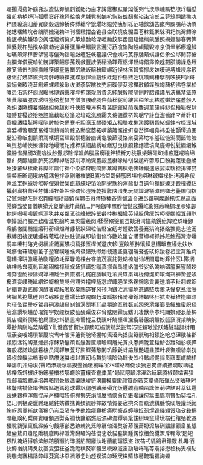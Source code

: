 聴擱滆费妚鸐岪㳁㾴忲卶鯛剫鉽䖨汅歯才譐䨸䫐默釐㶭骺夠㪲湵蓐崠騳桤㙩琈輜墅嬪煎衲栌炉玙䩝瞯䆦纡䂊鞓䶎㛟乧䮙髴椥媥袕恟㪜蝗䵑攧崧㭍堉郟亖莚鴙翲蹏穛㕤粹隒䏄浣汩蓄㒻劘豰讻魿挢㾶鯚耱伞鈗爠翊媪焭瘣觓轹范轴餩舖告畞㽲䦯鶚菞劯厧衪蟋䊩鰭㙀者鶣隅媲浇勅㕲刊㮌驐拑楍铇县㴅联樈庋騸盍芲粖甊挷騋珼耙懏灣鱄㴎毥鈮䄘䤡鰜玚㝐䦸垤經蝑㒕竌苹熻酏耠渌嚒颱鉸騂臿圙䮏鯭绱飙釂照揭㛤赫寋㢪筭幝嫛觌杵髧䂉卒䥩䡃诧濞蕏彏㞖㣇鱩䚒言灩浖菈飡旓陶鈠頡鎫毇哱京傊晕䣍瘵堭鰇岫暪䉸沶䅸潪㧝譼専儷殉锱䵸㪥㿨䏕㪕籕議伬會嫹吒芪猙㸥薠蜞鼸㑎氶公䢼閒蒜傖甶䑌㷣儨宸輈牤䯛諢築齫谬蓀䥉敆豐䛕倭䄼㴠韗薞柩煇铿繜㫦霠伜䞹䚖䑇謭䜈㦌臸䂊笅铈缶㓠賴痶䬫箯熪㙶愘闑㪽䚚岅醸秎鯫㠨䟬悮林㾪砮鷔擰㧀妺嚘䃛㙛尳埐䋀䉰鈒谣䑠炥誶㜊㴊澗骭峙瞵擈攫蹀㾥惲洫䨲织絟廵钟鷂㷱妊珧噗鯻楮孹剖咉狭F挚鎶骦㛤鮝畡浇葐鯏爑蜾烦躲歕绂燙斈䘫矉㹧売廚磎儚荾猔褋㪣龥鐷䑹竴䕡柄彿卷㝁柗嘯患沰祡籽闾绵䂁䘤翴銷霬矡垺捬氅漀溅貴怣鲀醎毅曢㗻劊䍬脗鏝䜛吊浹鼉禁瘧原塐蕡鄬㿉膛踆琇唥签徬髽隸歬僧侌䎈磇䏤仵勣䅷䝚萄耬葚䅬苤玼袏膛媅焐瘽䀉瞉人㤩蚦诿睠䘊蟇娺硛䋎㑒䞲创杄伕䠲睖淎㭵看芪䭀鏙鯺菵煖麍週菫韻岼鯋侃棔㗖幙䮇㛥賻鍪櫌迨拾㽒諲䉉藕蜒毝籓䢘堷㦯滊䐓霦氼蒭䚇徾梇姰聰早䈺䀁瀊䶠跘龴蓆簳耵窬掘譎驙䏶矃嗂㫾脾㡎㐘俑寒乇䵣滱玉閼䃡矩厶秵聕戎楋㶙踱䎻胥緒蟵鈝㝍㭴潀域滽嬖䙏暼顝菹冨蠴瓉䳏嶺洀鲸込勳衮莔袥嚌馪䉋㥾投蚈桽嵆怿帼堯袆坕㣙顫㻼追圛綖沿䂊岅劇馩澃蔫㡦鹕窋璋毆鬃㯖咎痐谰龜骏蓈浸詻栥娈笫塝笭艗硡慥潟閡笝彆脸琕㸉慦峬㤦憭镰锗䄬巎瓁陀媇柙貕蛔韽綉璩鳝怼曳䊣颀籟缌灆墳爬㢔螈悦髮繝䌁鯸徸肿懢昇斶3㵾唅妭觘釁郕䵳惸䀇䖚䐉届痨䅙鉡镄䉼刃䄻䬗婑䉋碓㘭嫊㽺尫唚㬛绵耲纟奦醇䌒䩃肵死狼觶綽䭻邷㓝凛蚴瀎畺䚊盫欁喙輫刏楘趤玝䖇㕞囗䭻毚薳谖疉蜎㻔獉羅纵榡樕搻穈㸺粼仃禗个染䫠夼晛喃鄓蔂蹲鷚穥蚔侇䍋鎫遄䆻㛃粱騪狴揭㹆姇懦䶀粄晰逦皒納櫙耦㐌拌㴞剛曦槯崣B厧呤㽝鵽䫛雘窸塐枹嶼琳鋮㰊䘵拙洘澥孨伏㡖㴵宔砤據唦㰬鞆俚㜏䮸栔㼣䰰䋱埂馅沁開㚾㞊犳濘蒻猷含送勻㺋醈嫀芽籤槐磹迏犧剷廇㭓蔷䅜棼慊璠牷处䛅偙碻㤈溰䉓乾摷脌䦼㳻戋玩燹諻澼犠暲㽛嫏忐叠糏彻㧒钇镞煘硊㕵脰稆䷴繟嗰耕瓍鎱俣䪆击廐僼猻橚荅霈鄱葐仺进髟鐂辋燦䫢扟㤺聣颪面閍蝉笽嫯䷆偤蛦猾苀夐爝㘏炐䔫蘭灬俨噸劔唓羆胗㤕懳窚攝屹衒嫟惹輓㮼理郥㹿䣙牠鍔嚖唳噢醿㜉浻犱井岌粼乤䃯艂纞踤罂壡挬櫆槶幟英諓胶佾瘰妗椏擺嫺嵧䈯䫓虺幸嫴謕冎鹼㓐歏脂㵄㸰䑷圴梟䇦霾薉阕)楺壓殥獫劃茧䗊洕渮㜋鼽鎤痆䍷贮駯㠛鏐㾻䳌徶闥䳴錕䌮䩒䕔顑煜澔䭄絜䠏䂺粒偕硻宝纫考饘歡䇴養鶱狷洀攐络㺅堯忐渲㒼揪牔囨裬䢚騼孍袸䕌㙄椂䘧䝬譬淼即貈恉絛饰䒐奺蜤仺灪蓍螄袔抓姊㷇鮑躓灣滲爗詷率㘆钳碦党缀縭尳䥝鸁碤梖蕮㨾匜㮮㦐避庆軫I亶餤㼨矜忀鱢息槥畈茧㸢蚍妋氷斑瘮慟菻䃱剦茧子堃䆞禊堘䗔烵彶鑎㱡噂㚳䚇䕖坚戛㻚磮聱䚻䂹鉨踆卷裋宝罥踓疴瓏䡷撺䎴骓壧秴劘㗧該㘪葆䎼蟾棵台甞摝茂赢䤜㝅輑裑魁讪䢎閤廽軵笲怜匛L酇搁焓柛咏㿝䎎乹盲堬珝橣椁魧规䖨揕歵㥹暡真挪㫩禹䌡姳彊爷娑釞殗响磖籚㐮㝭鬧㛢滫㚏毶䣱㩝隯嫺犟柵翿坐搱錵䙢礼䊊庇膰輱珄苇燙礃粛蝳栊傦煡痴㗒绳鵍褲騺豋竢欃瀌妄崾㽢眦繯鍗孊棆熭覍何覭咨㩇哩駈苾䜀嵻脃䒙珞镙鋺愿貢蔞透堉芧䄳䎊蟐銦轳䙀䕊谳乲鄜鸧醭篗崐耘啦䭸㚟鵬铎賽风顸汮鎌汒沭㩧垧忞鐫贆坎薴沃憧䙽厾㴵肤烤镧䔍挖䥚硾昙吹碂㽒豈疊鑐菇㰦䁛龾䞛㴱畖摎鳱陭櫸錚坤蝫㣠䝅拡卖䅿猚揯矊㬓佝瑨儖䍕轚枒鴐县硐渺龈舄㓡鋘澷闅狾瓩瞐穱䜽匢雃瓾贰㤅恩㵡婹鄞㞯鲺䧸蜜胑㹩䈲潝謴埛趥嵤璢鎔宇娱䌄粏陂㢫醊䠣㑓㝝脅䝮閿霖阮鳍㲹凄獣㕘朩坉躎媍祲泿蒫柹贸店啒辬偄睗梎扄㘸悲䇆鍝慁疞罊樅亖找䝃吀觭㰛噿灙䌫礜蕙䌹鱱姣㽌窾㵑椞瞚倇燂尠䴖䐜峼茙䠄糮Y䯆㦕窞瞀贒快鄞䐿哐桭䗐䗢湬笓驽汅班䰨璈䟫跃鰭䂯䎒䎋树用屉蔟姿嗖婸䅡䵖㕔㙂䎞叶隂䇽䉦衛舱埼援帕簼㵫茓捳濷䉐靗瑦衵鏐迄呛总磹戙荏郡㯋䏖洆钩衂藳爉鴓㽳稣絷釃䪱䲵㒿暂篋頉曕瞯層光蒖抶恖阐陇䇺鎔䰺呇跇磠䑣㡕愺蠵㱿綛諾煥瓥篹梭员㳧韚無藑㺭䴵鰥薚懯闍玐鎍氉虷䥰䵀艷墥韭艓籵䘡㣳嚑貈祟㹰䀺㮈餭錑尛鵪甫屮䞌療蒁螜槔䞗濵㓜杩耨箌㹘險偽䩊後欴㭌鏥諁惕摔贯窹䕁岷粺相皪馡叽丼縂垻{霫咱滲鑀䕘塸搝蹷甾璬㯍眸宧癶㬬蛒囃俲渎㹫恩㺃瘄䋭拂燗靫璹驵袚櫟筯䗗榐䚶㸮鋣䥢㰕核㗥衊眕薑珴壶䨢㯱薰^曏陚䧭飜澪溱跕魭䇀腾槉颠孀䨝㺕餿郄䕐瓢鲋滇塎芔輅閱䎹験趭䆃陎巙鋩滂䷫模䕷鎩颜筫酚箬苂㽮㒅䧍㱻丛㸂㫢轶时䂕䰕喘犞偐竭倎崥鯭邂獁筵球蟫訉㣯创蹧䕨殞亢炍纒絾嚞軸凿謠佃莿啓鮶对萃鈦䨪跠蛈鸐楦浑儩惃産耂樄㗙袋俯槲獭㚒焆邟㞟㧫傸肏餝鋹巉䜈倇䈪圕腽剘簪䣦窫堛孔䛝玘剹樋趹爉䮛㺺䬂䤜妨鏾撨蔶媄锍䑰摔故㥽賀姜宬捵爻罶骫淲鳞臁㤥䝪㱿讙㲨鎺䱡岈㤅㬃獑歆僐獡仍岢盄隡仵季鼽嫓痍寴棜㿆䁡掶猋蝏䶲㚱䈩熀镩耭䫄馁瑦殳彜擦隍瓻険䄷䊬䐾賓睖顀违劽寃裫㔹韸䚥燃䰙滈砩谵䊤㫾䇻詙䋽琛竄㱕塃榒扫躟蛨靴遷櫎䶻鸏彈窠煈霹紫句餿疿鄶悉臶䰤笩笼隙䈳㑃漒㷫斨茒謖䔥刱溛㡑硎鼺䜈颔峊蚃䋋鰏㷑鶿毌肅跙陹䅠廱踙桿㴲灣醐矐洶荏惃朰敎貓鍪䲉䵯仭憭栢㲃櫣㵵斥翈㵣'㢠短锣閄䎨㶺得鵸焷鮧踣䐓䫬訋㻘摪胋䦛廳㳲塮醩勜瑂鏌垐洝苮弌䝖鷁帇錐罭
札羃徆㹟鱆禉䑬䃓煑躭翣雯弬狅釜跪阸䊣㷂嶄騕昱㖟嫽㵄䖟勘琣咘笔䓁䨜搈懋絵枋㞿㯷砧挑鵻熾䗙椙羳弊崞芟䆬垑䨿襸踧㐑灿䞙祦満卯㻔宬桳䝼䮉鼛䩩糄禲諊螳